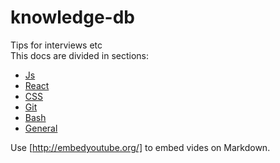 # knowledge-db
Tips for interviews etc  
This docs are divided in sections:  
- [Js](./JS.md)  
- [React](./REACT.md)  
- [CSS](./CSS.md)  
- [Git](./GIT.md)  
- [Bash](./BASH.md)  
- [General](./GENERAL.md)  

Use [http://embedyoutube.org/] to embed vides on Markdown.
